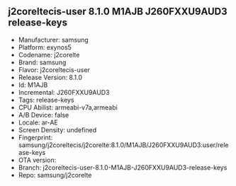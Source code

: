 ## j2coreltecis-user 8.1.0 M1AJB J260FXXU9AUD3 release-keys
- Manufacturer: samsung
- Platform: exynos5
- Codename: j2corelte
- Brand: samsung
- Flavor: j2coreltecis-user
- Release Version: 8.1.0
- Id: M1AJB
- Incremental: J260FXXU9AUD3
- Tags: release-keys
- CPU Abilist: armeabi-v7a,armeabi
- A/B Device: false
- Locale: ar-AE
- Screen Density: undefined
- Fingerprint: samsung/j2coreltecis/j2corelte:8.1.0/M1AJB/J260FXXU9AUD3:user/release-keys
- OTA version: 
- Branch: j2coreltecis-user-8.1.0-M1AJB-J260FXXU9AUD3-release-keys
- Repo: samsung/j2corelte
